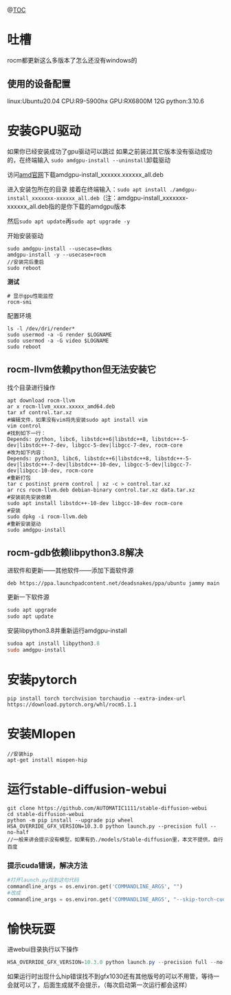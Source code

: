 @[TOC](在linux中使用A卡进行ai模型训练)

# 吐槽
rocm都更新这么多版本了怎么还没有windows的

## 使用的设备配置
linux:Ubuntu20.04
CPU:R9-5900hx
GPU:RX6800M 12G
python:3.10.6
# 安装GPU驱动
如果你已经安装成功了gpu驱动可以跳过
如果之前装过其它版本没有驱动成功的，在终端输入
`sudo amdgpu-install --uninstall`卸载驱动

访问[amd官网](https://www.amd.com/en/support/kb/release-notes/rn-amdgpu-unified-linux-22-20)下载amdgpu-install_xxxxxx.xxxxxx_all.deb

进入安装包所在的目录
接着在终端输入：`sudo apt install ./amdgpu-install_xxxxxxx-xxxxxx_all.deb`（注：amdgpu-install_xxxxxxx-xxxxxx_all.deb指的是你下载的amdgpu版本

然后`sudo apt update`再`sudo apt upgrade -y`

开始安装驱动
```shell
sudo amdgpu-install --usecase=dkms
amdgpu-install -y --usecase=rocm
//安装完后重启
sudo reboot
```
**测试**
```shell
# 显示gpu性能监控
rocm-smi
```
配置环境
```shell
ls -l /dev/dri/render*
sudo usermod -a -G render $LOGNAME
sudo usermod -a -G video $LOGNAME
sudo reboot
```
## rocm-llvm依赖python但无法安装它
找个目录进行操作
```shell
apt download rocm-llvm
ar x rocm-llvm_xxxx.xxxxx_amd64.deb
tar xf control.tar.xz
#编辑文件，如果没有vim将先安装sudo apt install vim
vim control
#找到如下一行：
Depends: python, libc6, libstdc++6|libstdc++8, libstdc++-5-dev|libstdc++-7-dev, libgcc-5-dev|libgcc-7-dev, rocm-core
#改为如下内容：
Depends: python3, libc6, libstdc++6|libstdc++8, libstdc++-5-dev|libstdc++-7-dev|libstdc++-10-dev, libgcc-5-dev|libgcc-7-dev|libgcc-10-dev, rocm-core
#重新打包
tar c postinst prerm control | xz -c > control.tar.xz
ar rcs rocm-llvm.deb debian-binary control.tar.xz data.tar.xz
#安装前先安装依赖
sudo apt install libstdc++-10-dev libgcc-10-dev rocm-core
#安装
sudo dpkg -i rocm-llvm.deb
#重新安装驱动
sudo amdgpu-install
```
## rocm-gdb依赖libpython3.8解决
进软件和更新——其他软件——添加下面软件源

```shell
deb https://ppa.launchpadcontent.net/deadsnakes/ppa/ubuntu jammy main
```
更新一下软件源
```powershell
sudo apt upgrade
sudo apt update
```
安装libpython3.8并重新运行amdgpu-install

```powershell
sudoa apt install libpython3.8
sudo amdgpu-install
```

# 安装pytorch
```shell
pip install torch torchvision torchaudio --extra-index-url https://download.pytorch.org/whl/rocm5.1.1
```
# 安装MIopen

```shell
//安装hip
apt-get install miopen-hip
```

# 运行stable-diffusion-webui
```shell
git clone https://github.com/AUTOMATIC1111/stable-diffusion-webui
cd stable-diffusion-webui
python -m pip install --upgrade pip wheel
HSA_OVERRIDE_GFX_VERSION=10.3.0 python launch.py --precision full --no-half
//一般来讲会提示没有模型，如果有扔./models/Stable-diffusion里，本文不提供，自行百度
```
### 提示cuda错误，解决方法
```python
#打开launch.py找到这句代码
commandline_args = os.environ.get('COMMANDLINE_ARGS', "")
#改成
commandline_args = os.environ.get('COMMANDLINE_ARGS', "--skip-torch-cuda-test")
```
# 愉快玩耍
进webui目录执行以下操作

```powershell
HSA_OVERRIDE_GFX_VERSION=10.3.0 python launch.py --precision full --no-half
```
如果运行时出现什么hip错误找不到gfx1030还有其他版号的可以不用管，等待一会就可以了，后面生成就不会提示，（每次启动第一次运行都会这样）
